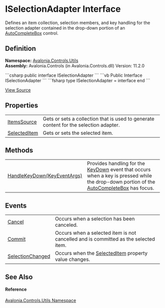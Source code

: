 # ISelectionAdapter Interface


Defines an item collection, selection members, and key handling for the selection adapter contained in the drop-down portion of an <a href="T_Avalonia_Controls_AutoCompleteBox">AutoCompleteBox</a> control.



## Definition
**Namespace:** <a href="N_Avalonia_Controls_Utils">Avalonia.Controls.Utils</a>  
**Assembly:** Avalonia.Controls (in Avalonia.Controls.dll) Version: 11.2.0

<Tabs groupId="api-code-preview">
<TabItem value="csharp" label="C#">
```csharp
public interface ISelectionAdapter
```
</TabItem>
<TabItem value="vb" label="VB">
```vb
Public Interface ISelectionAdapter
```
</TabItem>
<TabItem value="fsharp" label="F#">
```fsharp
type ISelectionAdapter = interface end
```
</TabItem>
</Tabs>



<a href="https://github.com/AvaloniaUI/Avalonia/tree/master/src/Avalonia.Controls/Utils/ISelectionAdapter.cs" title="View the source code">View Source</a>



## Properties
<table>
<tr>
<td><a href="P_Avalonia_Controls_Utils_ISelectionAdapter_ItemsSource">ItemsSource</a></td>
<td>Gets or sets a collection that is used to generate content for the selection adapter.</td>
</tr>
<tr>
<td><a href="P_Avalonia_Controls_Utils_ISelectionAdapter_SelectedItem">SelectedItem</a></td>
<td>Gets or sets the selected item.</td>
</tr>
</table>

## Methods
<table>
<tr>
<td><a href="M_Avalonia_Controls_Utils_ISelectionAdapter_HandleKeyDown">HandleKeyDown(KeyEventArgs)</a></td>
<td>Provides handling for the <a href="E_Avalonia_Input_InputElement_KeyDown">KeyDown</a> event that occurs when a key is pressed while the drop-down portion of the <a href="T_Avalonia_Controls_AutoCompleteBox">AutoCompleteBox</a> has focus.</td>
</tr>
</table>

## Events
<table>
<tr>
<td><a href="E_Avalonia_Controls_Utils_ISelectionAdapter_Cancel">Cancel</a></td>
<td>Occurs when a selection has been canceled.</td>
</tr>
<tr>
<td><a href="E_Avalonia_Controls_Utils_ISelectionAdapter_Commit">Commit</a></td>
<td>Occurs when a selected item is not cancelled and is committed as the selected item.</td>
</tr>
<tr>
<td><a href="E_Avalonia_Controls_Utils_ISelectionAdapter_SelectionChanged">SelectionChanged</a></td>
<td>Occurs when the <a href="P_Avalonia_Controls_Utils_ISelectionAdapter_SelectedItem">SelectedItem</a> property value changes.</td>
</tr>
</table>

## See Also


#### Reference
<a href="N_Avalonia_Controls_Utils">Avalonia.Controls.Utils Namespace</a>  

